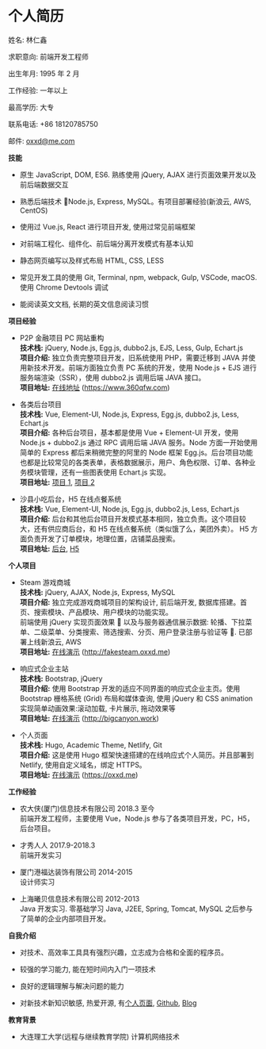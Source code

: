 # 个人简历

姓名: 林仁鑫

求职意向: 前端开发工程师

出生年月: 1995 年 2 月

工作经验: 一年以上

最高学历: 大专

联系电话: +86 18120785750

邮件: oxxd@me.com

**技能**

- 原生 JavaScript, DOM, ES6. 熟练使用 jQuery, AJAX 进行页面效果开发以及前后端数据交互

- 熟悉后端技术 Node.js, Express, MySQL。有项目部署经验(新浪云, AWS, CentOS)

- 使用过 Vue.js, React 进行项目开发, 使用过常见前端框架

- 对前端工程化、组件化、前后端分离开发模式有基本认知

- 静态网页编写以及样式布局 HTML, CSS, LESS

- 常见开发工具的使用 Git, Terminal, npm, webpack, Gulp, VSCode, macOS. 使用 Chrome Devtools 调试

- 能阅读英文文档, 长期的英文信息阅读习惯

**项目经验**

- P2P 金融项目 PC 网站重构  
  **技术栈:** jQuery, Node.js, Egg.js, dubbo2.js, EJS, Less, Gulp, Echart.js  
  **项目介绍:** 独立负责完整项目开发，旧系统使用 PHP，需要迁移到 JAVA 并使用新技术开发。前端方面独立负责 PC 系统的开发，使用 Node.js + EJS 进行服务端渲染（SSR），使用 dubbo2.js 调用后端 JAVA 接口。  
  **项目地址:** [在线地址](https://www.360qfw.com) (https://www.360qfw.com)

- 各类后台项目  
  **技术栈:** Vue, Element-UI, Node.js, Express, Egg.js, dubbo2.js, Less, Echart.js  
  **项目介绍:** 各种后台项目，基本都是使用 Vue + Element-UI 开发，使用 Node.js + dubbo2.js 通过 RPC 调用后端 JAVA 服务。Node 方面一开始使用简单的 Express 都后来稍微完整的阿里的 Node 框架 Egg.js。后台项目功能也都是比较常见的各类表单，表格数据展示，用户、角色权限、订单、各种业务模块管理，还有一些图表使用 Echart.js 实现。  
  **项目地址:** [项目 1](http://admin.ops.1fendb.com), [项目 2](http://booking.meg-star.com:8880/mocao-ops/)

- 沙县小吃后台，H5 在线点餐系统  
  **技术栈:** Vue, Element-UI, Node.js, Egg.js, dubbo2.js, Less, Echart.js  
  **项目介绍:** 后台和其他后台项目开发模式基本相同，独立负责。这个项目较大，还有供应商后台，和 H5 在线点餐系统（类似饿了么，美团外卖）。 H5 方面负责开发了订单模块，地理位置，店铺菜品搜索。  
  **项目地址:** [后台](http://admin.ops.1fendb.com), [H5](http://h5.1fendb.com)

**个人项目**

- Steam 游戏商城  
  **技术栈:** jQuery, AJAX, Node.js, Express, MySQL  
  **项目介绍:** 独立完成游戏商城项目的架构设计, 前后端开发, 数据库搭建。首页、搜索模块、产品模块、用户模块的功能实现。  
  前端使用 jQuery 实现页面效果  以及与服务器通信展示数据: 轮播、下拉菜单、二级菜单、分类搜索、筛选搜索、分页、用户登录注册与验证等 . 已部署上线新浪云, AWS  
  **项目地址:** [在线演示](http://fakesteam.oxxd.me) (http://fakesteam.oxxd.me)

- 响应式企业主站  
  **技术栈:** Bootstrap, jQuery  
  **项目介绍:** 使用 Bootstrap 开发的适应不同界面的响应式企业主页。使用 Bootstrap 栅格系统 (Grid) 布局和媒体查询, 使用 jQuery 和 CSS animation 实现简单动画效果:滚动加载, 卡片展示, 拖动效果等  
  **项目地址:** [在线演示](http://bigcanyon.work) (http://bigcanyon.work)

- 个人页面  
  **技术栈:** Hugo, Academic Theme, Netlify, Git  
  **项目介绍:** 这是使用 Hugo 框架快速搭建的在线响应式个人简历。并且部署到 Netlify, 使用自定义域名，绑定 HTTPS。  
  **项目地址:** [在线演示](https://oxxd.me) (https://oxxd.me)

<!-- - React 音乐播放器
  **技术栈:** React, React Router, webpack, webpack-dev-server, jPlayer
  **项目介绍:** 参考课程使用 React 实现的网页音乐播放器。
  使用 React 编写, React Router 实现页面跳转, Pubsub 管理事件。使用 webpack 打包资源文件， react-hot-loader 和 HMR 热加载进行开发。使用 jPlayer 控制音乐播放状态, Less 进行样式布局
  **项目地址:** [在线演示](https://oxxd.github.io/react-music-player/) (https://oxxd.github.io/react-music-player/) -->

**工作经验**

- 农大侠(厦门)信息技术有限公司 2018.3 至今  
  前端开发工程师，主要使用 Vue，Node.js 参与了各类项目开发，PC，H5，后台项目。

- 才秀人人 2017.9-2018.3  
  前端开发实习

- 厦门港福达装饰有限公司 2014-2015  
  设计师实习

- 上海曦贝信息技术有限公司 2012-2013  
  Java 开发实习. 零基础学习 Java, J2EE, Spring, Tomcat, MySQL 之后参与了简单的企业内部项目开发。

**自我介绍**

- 对技术、高效率工具具有强烈兴趣，立志成为合格和全面的程序员。

- 较强的学习能力, 能在短时间内入门一项技术

- 良好的逻辑理解与解决问题的能力

- 对新技术新知识敏感, 热爱开源, 有[个人页面](https://oxxd.me), [Github](https://github.com/OXXD), [Blog](http://blog.oxxd.me)

**教育背景**

- 大连理工大学(远程与继续教育学院) 计算机网络技术
